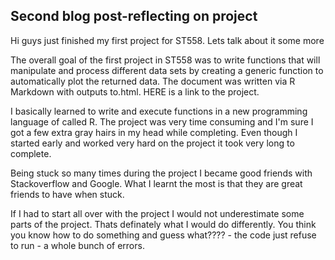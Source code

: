 ## Second blog post-reflecting on project

Hi guys just finished my first project for ST558. Lets talk about it some more

The overall goal of the first project in ST558 was to write functions that will manipulate and process  different data sets by creating a generic function to automatically plot the returned data. The document was written via R Markdown with outputs to.html. HERE is a link to the project.

I basically learned to write and execute functions in a new programming language of called R. The project was very time consuming and I'm sure I got a few extra gray hairs in my head while completing. Even though I started early and worked very hard on the project it took very long to complete. 

Being stuck so many times during the project I became good friends with Stackoverflow and Google. What I learnt the most is that they are great friends to have when stuck. 

If I had to start all over with the project I would not underestimate some parts of the project. Thats definately what I would do differently. You think you know how to do something and guess what???? - the code just refuse to run - a whole bunch of errors.  
